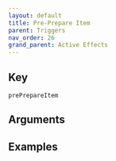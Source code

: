 ```yaml
---
layout: default
title: Pre-Prepare Item
parent: Triggers
nav_order: 26
grand_parent: Active Effects
---
```

## Key

`prePrepareItem`

## Arguments 

## Examples

